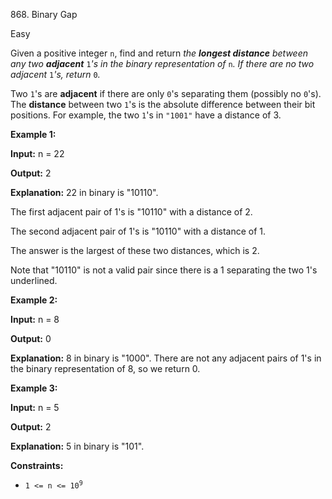 868\. Binary Gap

Easy

Given a positive integer `n`, find and return _the **longest distance** between any two **adjacent**_ `1`_'s in the binary representation of_ `n`_. If there are no two adjacent_ `1`_'s, return_ `0`_._

Two `1`'s are **adjacent** if there are only `0`'s separating them (possibly no `0`'s). The **distance** between two `1`'s is the absolute difference between their bit positions. For example, the two `1`'s in `"1001"` have a distance of 3.

**Example 1:**

**Input:** n = 22

**Output:** 2

**Explanation:** 22 in binary is "10110".

The first adjacent pair of 1's is "10110" with a distance of 2.

The second adjacent pair of 1's is "10110" with a distance of 1.

The answer is the largest of these two distances, which is 2.

Note that "10110" is not a valid pair since there is a 1 separating the two 1's underlined.

**Example 2:**

**Input:** n = 8

**Output:** 0

**Explanation:** 8 in binary is "1000". There are not any adjacent pairs of 1's in the binary representation of 8, so we return 0.

**Example 3:**

**Input:** n = 5

**Output:** 2

**Explanation:** 5 in binary is "101".

**Constraints:**

*   <code>1 <= n <= 10<sup>9</sup></code>